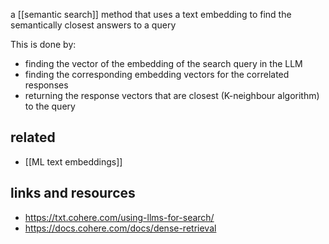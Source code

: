a [[semantic search]] method that uses a text embedding to find the semantically closest answers to a query

This is done by:

- finding the vector of the embedding of the search query in the LLM
- finding the corresponding embedding vectors for the correlated responses
- returning the response vectors that are closest (K-neighbour algorithm) to the query

## related

- [[ML text embeddings]]


## links and resources

- https://txt.cohere.com/using-llms-for-search/
- https://docs.cohere.com/docs/dense-retrieval